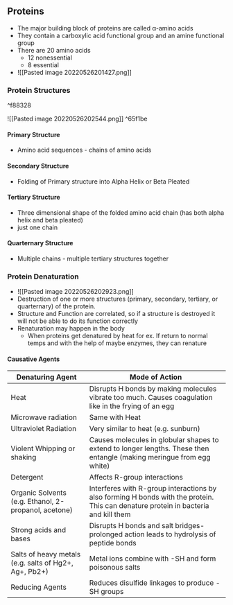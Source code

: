 ## Proteins
- The major building block of proteins are called α-amino acids
- They contain a carboxylic acid functional group and an amine functional group
- There are 20 amino acids
	- 12 nonessential
	- 8 essential
- ![[Pasted image 20220526201427.png]]

### Protein Structures

^f88328

![[Pasted image 20220526202544.png]] ^65f1be
#### Primary Structure
- Amino acid sequences - chains of amino acids
#### Secondary Structure
- Folding of Primary structure into Alpha Helix or Beta Pleated 
#### Tertiary Structure
- Three dimensional shape of the folded amino acid chain (has both alpha helix and beta pleated)
- just one chain
#### Quarternary Structure
- Multiple chains - multiple tertiary structures together

### Protein Denaturation
- ![[Pasted image 20220526202923.png]]
- Destruction of one or more structures (primary, secondary, tertiary, or quarternary) of the protein.
- Structure and Function are correlated, so if a structure is destroyed it will not be able to do its function correctly
- Renaturation may happen in the body 
	- When proteins get denatured by heat for ex. If return to normal temps and with the help of maybe enzymes, they can renature

#### Causative Agents
| Denaturing Agent                                      | Mode of Action                                                                                                                     |
| ----------------------------------------------------- | ---------------------------------------------------------------------------------------------------------------------------------- |
| Heat                                                  | Disrupts H bonds by making molecules vibrate too much. Causes coagulation like in the frying of an egg                             |
| Microwave radiation                                   | Same with Heat                                                                                                                     |
| Ultraviolet Radiation                                 | Very similar to heat (e.g. sunburn)                                                                                                |
| Violent Whipping or shaking                           | Causes molecules in globular shapes to extend to longer lengths. These then entangle (making meringue from egg white)              |
| Detergent                                             | Affects R-group interactions                                                                                                       |
| Organic Solvents (e.g. Ethanol, 2-propanol, acetone)  | Interferes with R-group interactions by also forming H bonds with the protein. This can denature protein in bacteria and kill them |
| Strong acids and bases                                | Disrupts H bonds and salt bridges- prolonged action leads to hydrolysis of peptide bonds                                           |
| Salts of heavy metals (e.g. salts of Hg2+, Ag+, Pb2+) | Metal ions combine with -SH and form poisonous salts                                                                               |
| Reducing Agents                                       | Reduces disulfide linkages to produce -SH groups                                                                                                                                   |


